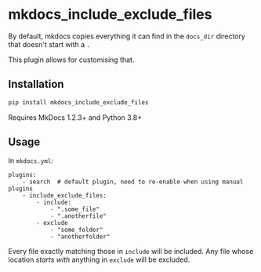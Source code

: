 # mkdocs_include_exclude_files

By default, mkdocs copies everything it can find in the `docs_dir` directory that doesn't start with a `.`

This plugin allows for customising that.

## Installation

```bash
pip install mkdocs_include_exclude_files
```

Requires MkDocs 1.2.3+ and Python 3.8+

## Usage

In `mkdocs.yml`:
```
plugins:
    - search  # default plugin, need to re-enable when using manual plugins
    - include_exclude_files:
        - include:
            - ".some_file"
            - ".anotherfile"
        - exclude
            - "some_folder"
            - "anotherfolder"
```

Every file exactly matching those in `include` will be included. Any file whose location *starts with* anything in `exclude` will be excluded.
